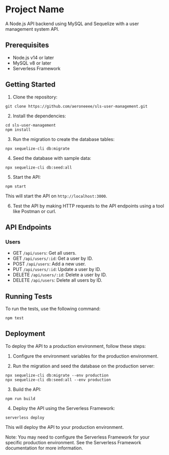 # Project Name

A Node.js API backend using MySQL and Sequelize with a user management system API.

## Prerequisites

- Node.js v14 or later
- MySQL v8 or later
- Serverless Framework

## Getting Started

1. Clone the repository:
```
git clone https://github.com/aeroneeee/sls-user-management.git
```

2. Install the dependencies:
```
cd sls-user-management
npm install
```

3. Run the migration to create the database tables:
```
npx sequelize-cli db:migrate
```

4. Seed the database with sample data:
```
npx sequelize-cli db:seed:all
```

5. Start the API:
```
npm start
```

This will start the API on `http://localhost:3000`.

6. Test the API by making HTTP requests to the API endpoints using a tool like Postman or curl.

## API Endpoints

### Users

- GET `/api/users`: Get all users.
- GET `/api/users/:id`: Get a user by ID.
- POST `/api/users`: Add a new user.
- PUT `/api/users/:id`: Update a user by ID.
- DELETE `/api/users/:id`: Delete a user by ID.
- DELETE `/api/users`: Delete all users by ID.


## Running Tests

To run the tests, use the following command:
```
npm test
```

## Deployment

To deploy the API to a production environment, follow these steps:

1. Configure the environment variables for the production environment.

2. Run the migration and seed the database on the production server:
```
npx sequelize-cli db:migrate --env production
npx sequelize-cli db:seed:all --env production
```

3. Build the API:
```
npm run build
```

4. Deploy the API using the Serverless Framework:
```
serverless deploy
```
This will deploy the API to your production environment.

Note: You may need to configure the Serverless Framework for your specific production environment. See the Serverless Framework documentation for more information.
